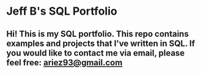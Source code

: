 # Jeff B's SQL Portfolio

## Hi! This is my SQL portfolio. This repo contains examples and projects that I've written in SQL. If you would like to contact me via email, please feel free: ariez93@gmail.com
